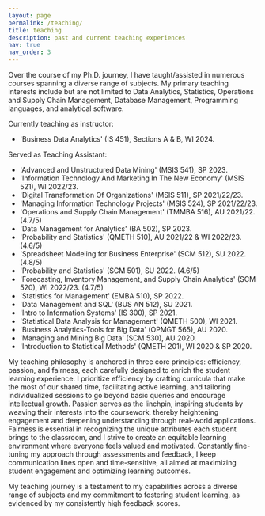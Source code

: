 ```yaml
---
layout: page
permalink: /teaching/
title: teaching
description: past and current teaching experiences
nav: true
nav_order: 3
---
```


Over the course of my Ph.D. journey, I have taught/assisted in numerous courses spanning a diverse range of subjects. My primary teaching interests include but are not limited to Data Analytics, Statistics, Operations and Supply Chain Management, Database Management, Programming languages, and analytical software.

Currently teaching as instructor:
- 'Business Data Analytics' (IS 451), Sections A & B, WI 2024.

Served as Teaching Assistant:
- 'Advanced and Unstructured Data Mining' (MSIS 541), SP 2023. 
- 'Information Technology And Marketing In The New Economy' (MSIS 521), WI 2022/23. 
- 'Digital Transformation Of Organizations' (MSIS 511), SP 2021/22/23. 
- 'Managing Information Technology Projects' (MSIS 524), SP 2021/22/23. 
- 'Operations and Supply Chain Management' (TMMBA 516), AU 2021/22. (4.7/5)
- 'Data Management for Analytics' (BA 502), SP 2023.
- 'Probability and Statistics' (QMETH 510), AU 2021/22 & WI 2022/23. (4.6/5)
- 'Spreadsheet Modeling for Business Enterprise' (SCM 512), SU 2022. (4.8/5)
- 'Probability and Statistics' (SCM 501), SU 2022. (4.6/5)
- 'Forecasting, Inventory Management, and Supply Chain Analytics' (SCM 520), WI 2022/23. (4.7/5)
- 'Statistics for Management' (EMBA 510), SP 2022.
- 'Data Management and SQL' (BUS AN 512), SU 2021.
- 'Intro to Information Systems' (IS 300), SP 2021.
- 'Statistical Data Analysis for Management' (QMETH 500), WI 2021.
- 'Business Analytics-Tools for Big Data' (OPMGT 565), AU 2020.
- 'Managing and Mining Big Data' (SCM 530), AU 2020.
- 'Introduction to Statistical Methods' (QMETH 201), WI 2020 & SP 2020.

My teaching philosophy is anchored in three core principles: efficiency, passion, and fairness, each carefully designed to enrich the student learning experience. I prioritize efficiency by crafting curricula that make the most of our shared time, facilitating active learning, and tailoring individualized sessions to go beyond basic queries and encourage intellectual growth. Passion serves as the linchpin, inspiring students by weaving their interests into the coursework, thereby heightening engagement and deepening understanding through real-world applications. Fairness is essential in recognizing the unique attributes each student brings to the classroom, and I strive to create an equitable learning environment where everyone feels valued and motivated. Constantly fine-tuning my approach through assessments and feedback, I keep communication lines open and time-sensitive, all aimed at maximizing student engagement and optimizing learning outcomes.

My teaching journey is a testament to my capabilities across a diverse range of subjects and my commitment to fostering student learning, as evidenced by my consistently high feedback scores.
